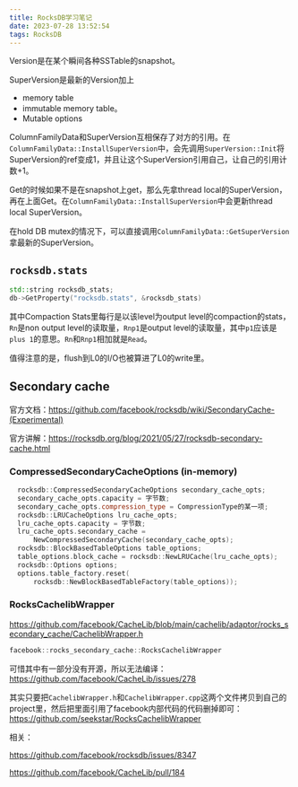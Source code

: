 ```yaml
---
title: RocksDB学习笔记
date: 2023-07-28 13:52:54
tags: RocksDB
---
```


Version是在某个瞬间各种SSTable的snapshot。

SuperVersion是最新的Version加上

- memory table
- immutable memory table。
- Mutable options

ColumnFamilyData和SuperVersion互相保存了对方的引用。在`ColumnFamilyData::InstallSuperVersion`中，会先调用`SuperVersion::Init`将SuperVersion的ref变成1，并且让这个SuperVersion引用自己，让自己的引用计数+1。

Get的时候如果不是在snapshot上get，那么先拿thread local的SuperVersion，再在上面Get。在`ColumnFamilyData::InstallSuperVersion`中会更新thread local SuperVersion。

在hold DB mutex的情况下，可以直接调用`ColumnFamilyData::GetSuperVersion`拿最新的SuperVersion。

## `rocksdb.stats`

```cpp
std::string rocksdb_stats;
db->GetProperty("rocksdb.stats", &rocksdb_stats)
```

其中Compaction Stats里每行是以该level为output level的compaction的stats，`Rn`是non output level的读取量，`Rnp1`是output level的读取量，其中`p1`应该是`plus 1`的意思。`Rn`和`Rnp1`相加就是`Read`。

值得注意的是，flush到L0的I/O也被算进了L0的write里。

## Secondary cache

官方文档：<https://github.com/facebook/rocksdb/wiki/SecondaryCache-(Experimental)>

官方讲解：<https://rocksdb.org/blog/2021/05/27/rocksdb-secondary-cache.html>

### CompressedSecondaryCacheOptions (in-memory)

```cpp
  rocksdb::CompressedSecondaryCacheOptions secondary_cache_opts;
  secondary_cache_opts.capacity = 字节数;
  secondary_cache_opts.compression_type = CompressionType的某一项;
  rocksdb::LRUCacheOptions lru_cache_opts;
  lru_cache_opts.capacity = 字节数;
  lru_cache_opts.secondary_cache =
      NewCompressedSecondaryCache(secondary_cache_opts);
  rocksdb::BlockBasedTableOptions table_options;
  table_options.block_cache = rocksdb::NewLRUCache(lru_cache_opts);
  rocksdb::Options options;
  options.table_factory.reset(
      rocksdb::NewBlockBasedTableFactory(table_options));
```

### RocksCachelibWrapper

<https://github.com/facebook/CacheLib/blob/main/cachelib/adaptor/rocks_secondary_cache/CachelibWrapper.h>

```cpp
facebook::rocks_secondary_cache::RocksCachelibWrapper
```

可惜其中有一部分没有开源，所以无法编译：<https://github.com/facebook/CacheLib/issues/278>

其实只要把`CachelibWrapper.h`和`CachelibWrapper.cpp`这两个文件拷贝到自己的project里，然后把里面引用了facebook内部代码的代码删掉即可：<https://github.com/seekstar/RocksCachelibWrapper>

相关：

<https://github.com/facebook/rocksdb/issues/8347>

<https://github.com/facebook/CacheLib/pull/184>

